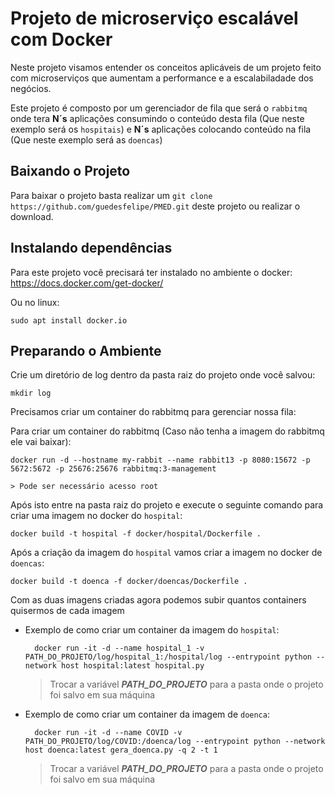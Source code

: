 # **Projeto de microserviço escalável com Docker**

Neste projeto visamos entender os conceitos aplicáveis de um projeto feito com microserviços que aumentam a performance e a escalabiladade dos negócios.

Este projeto é composto por um gerenciador de fila que será o `rabbitmq` onde tera **N´s** aplicações consumindo o conteúdo desta fila (Que neste exemplo será os `hospitais`) e **N´s** aplicações colocando conteúdo na fila (Que neste exemplo será as `doencas`)

## **Baixando o Projeto**

Para baixar o projeto basta realizar um `git clone https://github.com/guedesfelipe/PMED.git` deste projeto ou realizar o download.

## **Instalando dependências**

Para este projeto você precisará ter instalado no ambiente o docker: https://docs.docker.com/get-docker/

Ou no linux:

    sudo apt install docker.io

## **Preparando o Ambiente**

Crie um diretório de log dentro da pasta raiz do projeto onde você salvou:

    mkdir log

Precisamos criar um container do rabbitmq para gerenciar nossa fila:

Para criar um container do rabbitmq (Caso não tenha a imagem do rabbitmq ele vai
baixar):

    docker run -d --hostname my-rabbit --name rabbit13 -p 8080:15672 -p 5672:5672 -p 25676:25676 rabbitmq:3-management

    > Pode ser necessário acesso root

Após isto entre na pasta raiz do projeto e execute o seguinte comando para criar uma imagem no docker do `hospital`: 

    docker build -t hospital -f docker/hospital/Dockerfile .

Após a criação da imagem do `hospital` vamos criar a imagem no docker de `doencas`:

    docker build -t doenca -f docker/doencas/Dockerfile .


Com as duas imagens criadas agora podemos subir quantos containers quisermos de cada imagem

* Exemplo de como criar um container da imagem do `hospital`:

        docker run -it -d --name hospital_1 -v PATH_DO_PROJETO/log/hospital_1:/hospital/log --entrypoint python --network host hospital:latest hospital.py

    > Trocar a variável ***PATH_DO_PROJETO*** para a pasta onde o projeto foi salvo em sua máquina

* Exemplo de como criar um container da imagem de `doenca`: 

        docker run -it -d --name COVID -v PATH_DO_PROJETO/log/COVID:/doenca/log --entrypoint python --network host doenca:latest gera_doenca.py -q 2 -t 1

    > Trocar a variável ***PATH_DO_PROJETO*** para a pasta onde o projeto foi salvo em sua máquina
